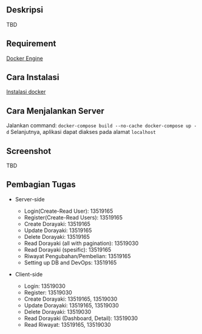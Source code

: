 ## Deskripsi
TBD

## Requirement
<a href="https://docs.docker.com/get-docker/" >Docker Engine</a> 

## Cara Instalasi
<a href="https://docs.docker.com/engine/install/u" >Instalasi docker </a>

## Cara Menjalankan Server
Jalankan command:
`
    docker-compose build --no-cache
    docker-compose up -d
`
Selanjutnya, aplikasi dapat diakses pada alamat `localhost`


## Screenshot
TBD

## Pembagian Tugas
- Server-side
    - Login(Create-Read User): 13519165
    - Register(Create-Read Users): 13519165
    - Create Dorayaki: 13519165
    - Update Dorayaki: 13519165
    - Delete Dorayaki: 13519165
    - Read Dorayaki (all with pagination): 13519030
    - Read Dorayaki (spesific): 13519165
    - Riwayat Pengubahan/Pembelian: 13519165
    - Setting up DB and DevOps: 13519165

- Client-side
    - Login: 13519030
    - Register: 13519030
    - Create Dorayaki: 13519165, 13519030
    - Update Dorayaki: 13519165, 13519030
    - Delete Dorayaki: 13519030
    - Read Dorayaki (Dashboard, Detail): 13519030
    - Read Riwayat: 13519165, 13519030

